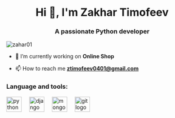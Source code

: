 <h1 align="center">Hi 👋, I'm Zakhar Timofeev</h1>
<h3 align="center">A passionate Python developer</h3>

<p align="left"> <img src="https://komarev.com/ghpvc/?username=zahar01&label=Profile%20views&color=0e75b6&style=flat" alt="zahar01" /> </p>

- 🔭 I’m currently working on **Online Shop**

- 📫 How to reach me **ztimofeev0401@gmail.com**

<p align="left">
</p>

<h3 align="left">Language and tools:</h3>
<div align="left">
  <img src="https://cdn.jsdelivr.net/gh/devicons/devicon/icons/python/python-original.svg" height="40" alt="python logo"  />
  <img width="12" />
  <img src="https://cdn.jsdelivr.net/gh/devicons/devicon/icons/django/django-plain.svg" height="40" alt="django logo"  />
  <img width="12" />
  <img src="https://cdn.jsdelivr.net/gh/devicons/devicon/icons/mongodb/mongodb-original.svg" height="40" alt="mongodb logo"  />
  <img width="12" />
  <img src="https://cdn.jsdelivr.net/gh/devicons/devicon/icons/git/git-original.svg" height="40" alt="git logo"  />
</div>
